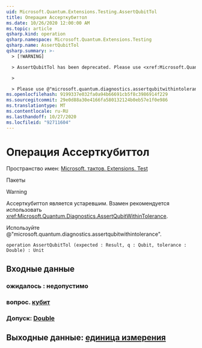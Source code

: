 ```yaml
---
uid: Microsoft.Quantum.Extensions.Testing.AssertQubitTol
title: Операция Ассерткубиттол
ms.date: 10/26/2020 12:00:00 AM
ms.topic: article
qsharp.kind: operation
qsharp.namespace: Microsoft.Quantum.Extensions.Testing
qsharp.name: AssertQubitTol
qsharp.summary: >-
  > [!WARNING]

  > AssertQubitTol has been deprecated. Please use <xref:Microsoft.Quantum.Diagnostics.AssertQubitWithinTolerance> instead.

  >

  > Please use @"microsoft.quantum.diagnostics.assertqubitwithintolerance".
ms.openlocfilehash: 9199337e032fa0a94b66691cb5f8c3986914f229
ms.sourcegitcommit: 29e0d88a30e4166fa580132124b0eb57e1f0e986
ms.translationtype: MT
ms.contentlocale: ru-RU
ms.lasthandoff: 10/27/2020
ms.locfileid: "92711604"
---
```

# <a name="assertqubittol-operation"></a>Операция Ассерткубиттол

Пространство имен: [Microsoft. тактов. Extensions. Test](xref:Microsoft.Quantum.Extensions.Testing)

Пакеты [](https://nuget.org/packages/)


> [!WARNING]
> Ассерткубиттол является устаревшим. Взамен рекомендуется использовать <xref:Microsoft.Quantum.Diagnostics.AssertQubitWithinTolerance>.
>
> Используйте @"microsoft.quantum.diagnostics.assertqubitwithintolerance".



```qsharp
operation AssertQubitTol (expected : Result, q : Qubit, tolerance : Double) : Unit
```


## <a name="input"></a>Входные данные

### <a name="expected--__invalidresult__"></a>ожидалось __: <Result> недопустимо__




### <a name="q--qubit"></a>вопрос. [кубит](xref:microsoft.quantum.lang-ref.qubit)




### <a name="tolerance--double"></a>Допуск: [Double](xref:microsoft.quantum.lang-ref.double)





## <a name="output--unit"></a>Выходные данные: [единица измерения](xref:microsoft.quantum.lang-ref.unit)

